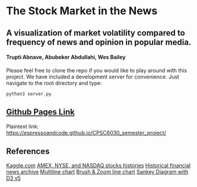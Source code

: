 # The Stock Market in the News
## A visualization of market volatility compared to frequency of news and opinion in popular media.

####  Trupti Abnave, Abubeker Abdullahi, Wes Bailey

Please feel free to clone the repo if you would like to play around with this project. We have included a development server for convenience. Just navigate to the root directory and type:

```
python3 server.py
```

## [Github Pages Link](https://espressoandcode.github.io/CPSC6030_semester_project/)
Plaintext link: https://espressoandcode.github.io/CPSC6030_semester_project/

## References

[Kaggle.com](https://www.kaggle.com/)
[AMEX, NYSE, and NASDAQ stocks histories](https://www.kaggle.com/qks1lver/amex-nyse-nasdaq-stock-histories)
[Historical financial news archive](https://www.kaggle.com/gennadiyr/us-equities-news-data)
[Multiline chart](https://bl.ocks.org/LemoNode/a9dc1a454fdc80ff2a738a9990935e9d)
[Brush & Zoom line chart](https://bl.ocks.org/EfratVil/92f894ac0ba265192411e73f633a3e2f)
[Sankey Diagram with D3 v5](https://bl.ocks.org/d3noob/5ba21a90a721cb19a47ff14c9513e43a)
